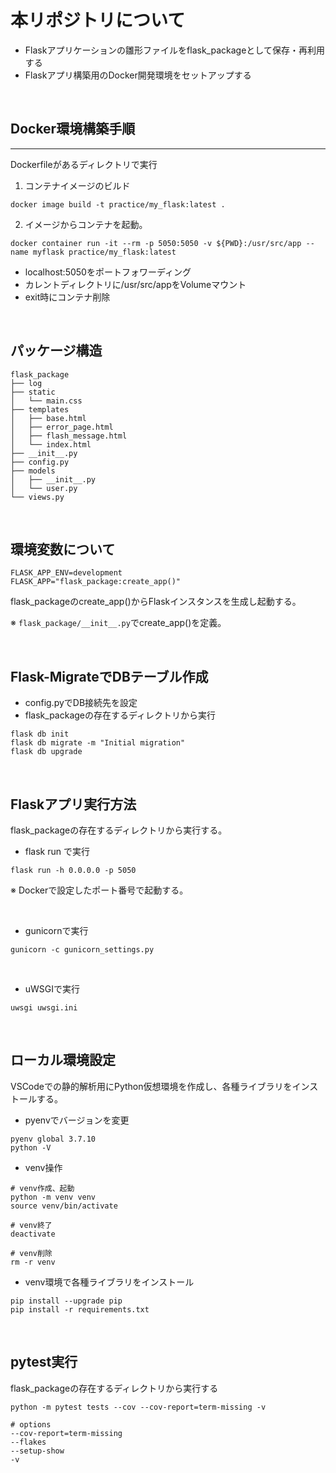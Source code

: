 # 本リポジトリについて
- Flaskアプリケーションの雛形ファイルをflask_packageとして保存・再利用する
- Flaskアプリ構築用のDocker開発環境をセットアップする

<br>

## Docker環境構築手順
---
Dockerfileがあるディレクトリで実行
1. コンテナイメージのビルド
```
docker image build -t practice/my_flask:latest .
```
2. イメージからコンテナを起動。
```
docker container run -it --rm -p 5050:5050 -v ${PWD}:/usr/src/app --name myflask practice/my_flask:latest
```
- localhost:5050をポートフォワーディング
- カレントディレクトリに/usr/src/appをVolumeマウント
- exit時にコンテナ削除

<br>

## パッケージ構造
```
flask_package
├── log
├── static
│   └── main.css
├── templates
│   ├── base.html
│   ├── error_page.html
│   ├── flash_message.html
│   └── index.html
├── __init__.py
├── config.py
├── models
│   ├── __init__.py
│   └── user.py
└── views.py
```

<br>

## 環境変数について

```
FLASK_APP_ENV=development
FLASK_APP="flask_package:create_app()"
```
flask_packageのcreate_app()からFlaskインスタンスを生成し起動する。

※ `flask_package/__init__.py`でcreate_app()を定義。

<br>

## Flask-MigrateでDBテーブル作成
- config.pyでDB接続先を設定
- flask_packageの存在するディレクトリから実行
```
flask db init
flask db migrate -m "Initial migration"
flask db upgrade
```

<br>

## Flaskアプリ実行方法
flask_packageの存在するディレクトリから実行する。
- flask run で実行
```
flask run -h 0.0.0.0 -p 5050
```
※ Dockerで設定したポート番号で起動する。

<br>

- gunicornで実行
```
gunicorn -c gunicorn_settings.py
```
 
 <br>

- uWSGIで実行
```
uwsgi uwsgi.ini
```
<br>

## ローカル環境設定
VSCodeでの静的解析用にPython仮想環境を作成し、各種ライブラリをインストールする。
- pyenvでバージョンを変更
```
pyenv global 3.7.10
python -V
```
- venv操作
```
# venv作成、起動
python -m venv venv
source venv/bin/activate

# venv終了
deactivate

# venv削除
rm -r venv
```
- venv環境で各種ライブラリをインストール
```
pip install --upgrade pip
pip install -r requirements.txt
```

<br>

## pytest実行
flask_packageの存在するディレクトリから実行する
```
python -m pytest tests --cov --cov-report=term-missing -v

# options
--cov-report=term-missing
--flakes
--setup-show
-v
```




